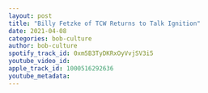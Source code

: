 ```yaml
---
layout: post
title: "Billy Fetzke of TCW Returns to Talk Ignition"
date: 2021-04-08
categories: bob-culture
author: bob-culture
spotify_track_id: 0xm5B3TyDKRxOyVvjSV3i5
youtube_video_id: 
apple_track_id: 1000516292636
youtube_metadata: 
---
```

